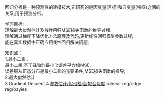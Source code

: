 回归分析是一种预测性的建模技术,它研究的是因变量(目标)和自变量(特征)之间的关系,用于预测分析。

学习目标:  
理解最大似然估计及线性回归MSE损失函数的推导过程;  
理解通过梯度下降优化方法[原理及代码](https://zhuanlan.zhihu.com/p/36564434),更新线性回归模型参数过程;  
能在真实数据中正确应用线性回归解决问题;  

知识点：  
1.最小二乘：  
	最小二乘:基于经验的最小化误差平方根MSE;  
	误差服从正态分布是最小二乘的充要条件,MSE损失函数的推导;  
2.最大似然估计  
3.Gradient Descent
4.[参数估计/假设检验/拟合优度](https://zhuanlan.zhihu.com/p/48541799)
5.linear reg/ridge reg/bayies